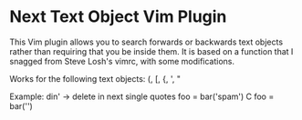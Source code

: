 Next Text Object Vim Plugin
========

This Vim plugin allows you to search forwards or backwards text objects rather than requiring that you be inside them.  It is based on a function that I snagged from Steve Losh's vimrc, with some modifications.

Works for the following text objects:
(, [, {, ', "

 Example:
 din'  -> delete in next single quotes                foo = bar('spam')
 C
 foo = bar('')


